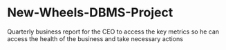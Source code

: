 # New-Wheels-DBMS-Project
 Quarterly business report for the CEO to access the key metrics so he can access the health of the business and take necessary actions
